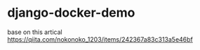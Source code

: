 # django-docker-demo

base on this artical
https://qiita.com/nokonoko_1203/items/242367a83c313a5e46bf

